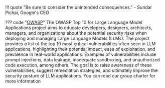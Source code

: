 !!! quote "Be sure to consider the unintended consequences."
    - Sundar Pichai, Google's CEO


??? code "[OWASP](https://owasp.org/www-project-top-10-for-large-language-model-applications/)"
    The OWASP Top 10 for Large Language Model Applications project aims to educate developers, designers, architects, managers, and organizations about the potential security risks when deploying and managing Large Language Models (LLMs). The project provides a list of the top 10 most critical vulnerabilities often seen in LLM applications, highlighting their potential impact, ease of exploitation, and prevalence in real-world applications. Examples of vulnerabilities include prompt injections, data leakage, inadequate sandboxing, and unauthorized code execution, among others. The goal is to raise awareness of these vulnerabilities, suggest remediation strategies, and ultimately improve the security posture of LLM applications. You can read our group charter for more information
